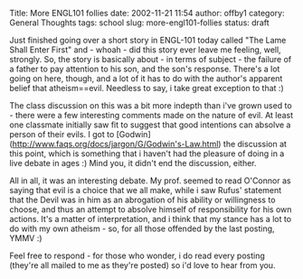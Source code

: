 Title: More ENGL101 follies
date: 2002-11-21 11:54
author: offby1
category: General Thoughts
tags: school
slug: more-engl101-follies
status: draft

Just finished going over a short story in ENGL-101 today called "The Lame Shall Enter First" and - whoah - did this story ever leave me feeling, well, strongly. So, the story is basically about - in terms of subject - the failure of a father to pay attention to his son, and the son's response. There's a lot going on here, though, and a lot of it has to do with the author's apparent belief that atheism==evil. Needless to say, i take great exception to that :)

The class discussion on this was a bit more indepth than i've grown used to - there were a few interesting comments made on the nature of evil. At least one classmate initially saw fit to suggest that good intentions can absolve a person of their evils. I got to \[Godwin\](<http://www.faqs.org/docs/jargon/G/Godwin's-Law.html>) the discussion at this point, which is something that i haven't had the pleasure of doing in a live debate in ages :) Mind you, it didn't end the discussion, either.

All in all, it was an interesting debate. My prof. seemed to read O'Connor as saying that evil is a choice that we all make, while i saw Rufus' statement that the Devil was in him as an abrogation of his ability or willingness to choose, and thus an attempt to absolve himself of responsibility for his own actions. It's a matter of interpretation, and i think that my stance has a lot to do with my own atheism - so, for all those offended by the last posting, YMMV :)

Feel free to respond - for those who wonder, i do read every posting (they're all mailed to me as they're posted) so i'd love to hear from you.
